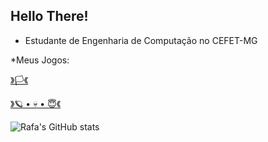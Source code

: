 ## Hello There!
* Estudante de Engenharia de Computação no CEFET-MG


*Meus Jogos:

[》🏳《](https://www.roblox.com/pt/games/4603577741/Battle-of-the-Flag)

[ 》🪐 • 💀 • 😇《](https://gx.games/pt-br/studios/243fa23d-17ad-415e-af01-07f4641bd385/?fbclid=PAZXh0bgNhZW0CMTEAAaek8IImTJM9gXOwkmZkae-JxLU4VWZpkfi6ssSzLtLaF0Z2wQbONf7g5V0wQg_aem_2Kwu4VmY6oneKCNEkpdWuQ)

![Rafa's GitHub stats](https://github-readme-stats.vercel.app/api?username=rafa16w34&show_icons=true&theme=github_dark )





